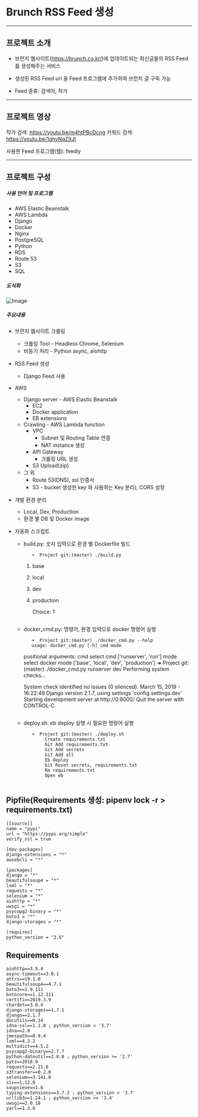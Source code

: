 # Brunch RSS Feed 생성

---

## 프로젝트 소개

- 브런치 웹사이트(https://brunch.co.kr/)에 업데이트되는 최신글들의 RSS Feed 를 생성해주는 서비스

- 생성된 RSS Feed url 을 Feed 프로그램에 추가하여 브런치 글 구독 가능

- Feed 종류: 검색어, 작가


---

## 프로젝트 영상

작가 검색: https://youtu.be/m4htPBcDcng
키워드 검색: https://youtu.be/1qhyNqZItJI

사용한 Feed 프로그램(웹): feedly

---

## 프로젝트 구성

##### 사용 언어 및 프로그램 

- AWS Elastic Beanstalk
- AWS Lambda
- Django
- Docker
- Nginx
- PostgreSQL
- Python
- RDS
- Route 53
- S3
- SQL

##### 도식화
![Image](https://github.com/kimdohwan/Project/blob/master/project_diagram.png)

##### 주요내용

- 브런치 웹사이트 크롤링
    - 크롤링 Tool -  Headless Chrome, Selenium
    - 비동기 처리 - Python async, aiohttp

- RSS Feed 생성

    - Django Feed 사용

- AWS
  - Django server - AWS Elastic Beanstalk
    - EC2
    - Docker application
    - EB extensions
  - Crawling - AWS Lambda function
    - VPC
      - Subnet 및 Routing Table 연결
      - NAT instance 생성
    - API Gateway
      - 크롤링 URL 생성
    - S3 Upload(zip)
  - 그 외
    - Route 53(DNS), ssl 인증서
    - S3 - bucket 생성한 key 와 사용하는 Key 분리), CORS 설정

- 개발 환경 분리

    - Local, Dev, Production
    - 환경 별 DB 및 Docker image

- 자동화 스크립트

    - build.py: 숫자 입력으로 환경 별 Dockerfile 빌드
         ```
           	➜  Project git:(master) ./build.py
         ```
    	1. base
    	2. local
    	3. dev
    	4. production

        	Choice: 1
      	```
    - docker_cmd.py: 명령어, 환경 입력으로 docker 명령어 실행
         ```
           	➜  Project git:(master) ./docker_cmd.py --help
           	usage: docker_cmd.py [-h] cmd mode
         ```

         positional arguments:
           cmd         select cmd ['runserver', 'run']
           mode        select docker mode ['base', 'local', 'dev', 'production']
         ➜  Project git:(master) ./docker_cmd.py runserver dev 
         Performing system checks...

         System check identified no issues (0 silenced).
         March 15, 2019 - 16:22:49
         Django version 2.1.7, using settings 'config.settings.dev'
         Starting development server at http://0:8000/
         Quit the server with CONTROL-C.

         ```
         
         ```
    - deploy.sh: eb deploy 실행 시 필요한 명령어 실행
         ```
         	➜  Project git:(master) ./deploy.sh 
             	 Create requirements.txt
             	 Git Add requirements.txt
             	 Git Add secrets
             	 Git Add all
             	 Eb deploy
             	 Git Reset secrets, requirements.txt
             	 Rm requirements.txt
             	 Open eb
         ```
    ```
    
    ```

## Pipfile(Requirements 생성: pipenv lock -r > requirements.txt)

  ```
[[source]]
name = "pypi"
url = "https://pypi.org/simple"
verify_ssl = true

[dev-packages]
django-extensions = "*"
awsebcli = "*"

[packages]
django = "*"
beautifulsoup4 = "*"
lxml = "*"
requests = "*"
selenium = "*"
aiohttp = "*"
uwsgi = "*"
psycopg2-binary = "*"
boto3 = "*"
django-storages = "*"

[requires]
python_version = "3.6"
  ```

## Requirements

```
aiohttp==3.5.4
async-timeout==3.0.1
attrs==19.1.0
beautifulsoup4==4.7.1
boto3==1.9.111
botocore==1.12.111
certifi==2019.3.9
chardet==3.0.4
django-storages==1.7.1
django==2.1.7
docutils==0.14
idna-ssl==1.1.0 ; python_version < '3.7'
idna==2.8
jmespath==0.9.4
lxml==4.3.2
multidict==4.5.2
psycopg2-binary==2.7.7
python-dateutil==2.8.0 ; python_version >= '2.7'
pytz==2018.9
requests==2.21.0
s3transfer==0.2.0
selenium==3.141.0
six==1.12.0
soupsieve==1.8
typing-extensions==3.7.2 ; python_version < '3.7'
urllib3==1.24.1 ; python_version >= '3.4'
uwsgi==2.0.18
yarl==1.3.0

```

```

```